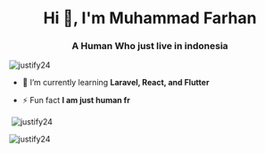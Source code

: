 <h1 align="center">Hi 👋, I'm Muhammad Farhan</h1>
<h3 align="center">A Human Who just live in indonesia</h3>

<p align="left"> <img src="https://komarev.com/ghpvc/?username=justify24&label=Profile%20views&color=0e75b6&style=flat" alt="justify24" /> </p>

- 🌱 I’m currently learning **Laravel, React, and Flutter**

- ⚡ Fun fact **I am just human fr**

<p>&nbsp;<img align="center" src="https://github-readme-stats.vercel.app/api?username=justify24&show_icons=true&locale=en" alt="justify24" /></p>

<p><img align="center" src="https://github-readme-streak-stats.herokuapp.com/?user=justify24&" alt="justify24" /></p>
